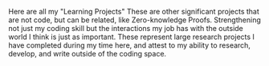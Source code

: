 Here are all my "Learning Projects" These are other significant projects that are not code, but can be related, like Zero-knowledge Proofs. Strengthening not just my coding skill but the interactions my job has with the outside world I think is just as important. These represent large research projects I have completed during my time here, and attest to my ability to research, develop, and write outside of the coding space. 
